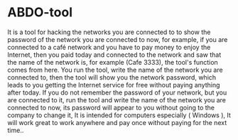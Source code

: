 # ABDO-tool
It is a tool for hacking the networks you are connected to to show the password of the network you are connected to now, for example, if you are connected to a café network and you have to pay money to enjoy the Internet, then you paid today and connected to the network and saw that the name of the network is, for example (Cafe 3333), the tool's function comes from here. You run the tool, write the name of the network you are connected to, then the tool will show you the network password, which leads to you getting the Internet service for free without paying anything after today. If you do not remember the password of your network, but you are connected to it, run the tool and write the name of the network you are connected to now, its password will appear to you without going to the company to change it, It is intended for computers especially ( Windows ), It will work great to work anywhere and pay once without paying for the next time..
